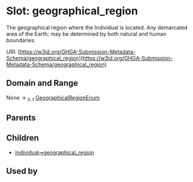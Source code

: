 
# Slot: geographical_region


The geographical region where the Individual is located. Any demarcated area of the Earth; may be determined by both natural and human boundaries.

URI: [https://w3id.org/GHGA-Submission-Metadata-Schema/geographical_region](https://w3id.org/GHGA-Submission-Metadata-Schema/geographical_region)


## Domain and Range

None &#8594;  <sub>0..1</sub> [GeographicalRegionEnum](GeographicalRegionEnum.md)

## Parents


## Children

 *  [Individual➞geographical_region](Individual_geographical_region.md)

## Used by


